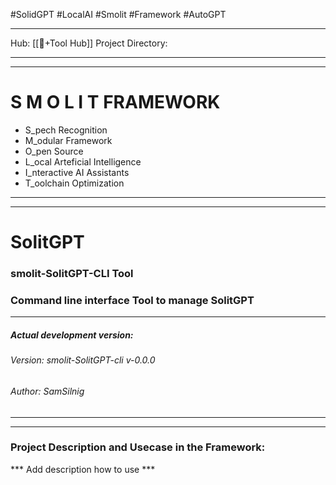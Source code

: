 #SolidGPT #LocalAI #Smolit #Framework #AutoGPT 
________________________________________________________________________
Hub: [[🎯+Tool Hub]]
Project Directory:
________________________________________________________________________
________________________________________________________________________
# S M O L I T     FRAMEWORK

+ S_pech Recognition
+ M_odular Framework
+ O_pen Source
+ L_ocal Arteficial Intelligence
+ I_nteractive AI Assistants
+ T_oolchain Optimization
________________________________________________________________________
________________________________________________________________________
# SolitGPT
### smolit-SolitGPT-CLI Tool
### Command line interface Tool to manage SolitGPT
________________________________________________________________________
##### Actual development version:

###### Version: smolit-SolitGPT-cli v-0.0.0
###### Author: SamSilnig
________________________________________________________________________
________________________________________________________________________

### Project Description and Usecase in the Framework:

*** Add description how to use ***